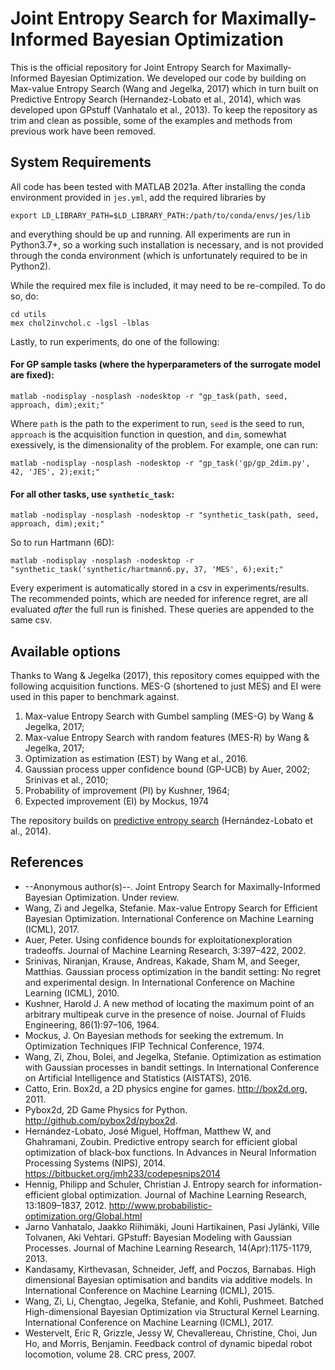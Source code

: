 # Joint Entropy Search for Maximally-Informed Bayesian Optimization

This is the official repository for Joint Entropy Search for Maximally-Informed Bayesian Optimization. We developed our code by building on Max-value Entropy Search (Wang and Jegelka, 2017) which in turn built on Predictive Entropy Search (Hernandez-Lobato et al., 2014), which was developed upon GPstuff (Vanhatalo et al., 2013). To keep the repository as trim and clean as possible, some of the examples and methods from previous work have been removed.

## System Requirements
All code has been tested with MATLAB 2021a. After installing the conda environment provided in `jes.yml`, add the required libraries by 

``` 
export LD_LIBRARY_PATH=$LD_LIBRARY_PATH:/path/to/conda/envs/jes/lib
``` 

and everything should be up and running. All experiments are run in Python3.7+, so a working such installation is necessary, and is not provided through the conda environment (which is unfortunately required to be in Python2).


While the required mex file is included, it may need to be re-compiled. To do so, do:

```
cd utils
mex chol2invchol.c -lgsl -lblas
```

Lastly, to run experiments, do one of the following:

#### For GP sample tasks (where the hyperparameters of the surrogate model are fixed):
```
matlab -nodisplay -nosplash -nodesktop -r "gp_task(path, seed, approach, dim);exit;"
```
Where `path` is the path to the experiment to run, `seed` is the seed to run, `approach` is the acquisition function in question, and `dim`, somewhat exessively, is the dimensionality of the problem. For example, one can run:

```
matlab -nodisplay -nosplash -nodesktop -r "gp_task('gp/gp_2dim.py', 42, 'JES', 2);exit;"
```


#### For all other tasks, use `synthetic_task`:
```
matlab -nodisplay -nosplash -nodesktop -r "synthetic_task(path, seed, approach, dim);exit;"
```

So to run Hartmann (6D):
```
matlab -nodisplay -nosplash -nodesktop -r "synthetic_task('synthetic/hartmann6.py, 37, 'MES', 6);exit;"
```

Every experiment is automatically stored in a csv in experiments/results. The recommended points, which are needed for inference regret, are all evaluated _after_ the full run is finished. These queries are appended to the same csv.



## Available options
Thanks to Wang & Jegelka (2017), this repository comes equipped with the following acquisition functions. MES-G (shortened to just MES) and EI were used in this paper to benchmark against.
1. Max-value Entropy Search with Gumbel sampling (MES-G) by Wang & Jegelka, 2017;
2. Max-value Entropy Search with random features (MES-R) by Wang & Jegelka, 2017;
3. Optimization as estimation (EST) by Wang et al., 2016. 
4. Gaussian process upper confidence bound (GP-UCB) by Auer, 2002; Srinivas et al., 2010;
5. Probability of improvement (PI) by Kushner, 1964;
6. Expected improvement (EI) by Mockus, 1974


The repository builds on [predictive entropy search](https://bitbucket.org/jmh233/codepesnips2014) (Hernández-Lobato et al., 2014).

## References
* --Anonymous author(s)--. Joint Entropy Search for Maximally-Informed Bayesian Optimization. Under review.
* Wang, Zi and Jegelka, Stefanie. Max-value Entropy Search for Efficient Bayesian Optimization. International Conference on Machine Learning (ICML), 2017.
* Auer, Peter. Using confidence bounds for exploitationexploration tradeoffs. Journal of Machine Learning Research, 3:397–422, 2002.
* Srinivas, Niranjan, Krause, Andreas, Kakade, Sham M, and Seeger, Matthias. Gaussian process optimization in the bandit setting: No regret and experimental design. In International Conference on Machine Learning (ICML), 2010.
* Kushner, Harold J. A new method of locating the maximum point of an arbitrary multipeak curve in the presence of noise. Journal of Fluids Engineering, 86(1):97–106, 1964.
* Mockus, J. On Bayesian methods for seeking the extremum. In Optimization Techniques IFIP Technical Conference, 1974.
* Wang, Zi, Zhou, Bolei, and Jegelka, Stefanie. Optimization as estimation with Gaussian processes in bandit settings. In International Conference on Artificial Intelligence and Statistics (AISTATS), 2016.
* Catto, Erin. Box2d, a 2D physics engine for games. http://box2d.org, 2011.
* Pybox2d, 2D Game Physics for Python. http://github.com/pybox2d/pybox2d.
* Hernández-Lobato, José Miguel, Hoffman, Matthew W, and Ghahramani, Zoubin. Predictive entropy search for efficient global optimization of black-box functions. In Advances in Neural Information Processing Systems (NIPS), 2014. https://bitbucket.org/jmh233/codepesnips2014
* Hennig, Philipp and Schuler, Christian J. Entropy search for information-efficient global optimization. Journal of Machine Learning Research, 13:1809–1837, 2012. http://www.probabilistic-optimization.org/Global.html
* Jarno Vanhatalo, Jaakko Riihimäki, Jouni Hartikainen, Pasi Jylänki, Ville Tolvanen, Aki Vehtari. GPstuff: Bayesian Modeling with Gaussian Processes. Journal of Machine Learning Research, 14(Apr):1175-1179, 2013.
* Kandasamy, Kirthevasan, Schneider, Jeff, and Poczos, Barnabas. High dimensional Bayesian optimisation and bandits via additive models. In International Conference on Machine Learning (ICML), 2015.
* Wang, Zi, Li, Chengtao, Jegelka, Stefanie, and Kohli, Pushmeet. Batched High-dimensional Bayesian Optimization via Structural Kernel Learning. International Conference on Machine Learning (ICML), 2017.
* Westervelt, Eric R, Grizzle, Jessy W, Chevallereau, Christine, Choi, Jun Ho, and Morris, Benjamin. Feedback control of dynamic bipedal robot locomotion, volume 28. CRC press, 2007.
